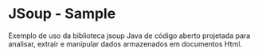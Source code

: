 # JSoup - Sample
Exemplo de uso da biblioteca jsoup Java de código aberto projetada para analisar, extrair e manipular dados armazenados em documentos Html.
